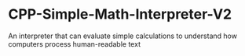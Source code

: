 # CPP-Simple-Math-Interpreter-V2
 An interpreter that can evaluate simple calculations to understand how computers process human-readable text 
